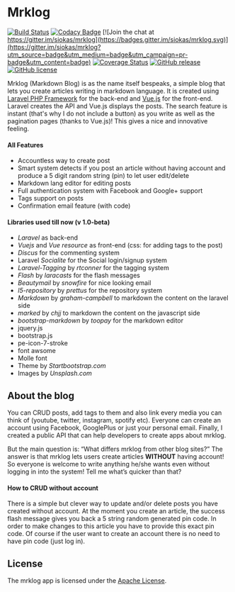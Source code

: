 
# Mrklog

[![Build Status](https://travis-ci.org/siokas/mrklog.svg?branch=master)](https://travis-ci.org/siokas/mrklog)
[![Codacy Badge](https://api.codacy.com/project/badge/Grade/364b00ef32d74d068c84ffb1b8b204ac)](https://www.codacy.com/app/apostolossiokas/mrklog?utm_source=github.com&amp;utm_medium=referral&amp;utm_content=siokas/mrklog&amp;utm_campaign=Badge_Grade)
[![Join the chat at https://gitter.im/siokas/mrklog](https://badges.gitter.im/siokas/mrklog.svg)](https://gitter.im/siokas/mrklog?utm_source=badge&utm_medium=badge&utm_campaign=pr-badge&utm_content=badge)
[![Coverage Status](https://coveralls.io/repos/github/bfontaine/badges2svg/badge.svg?branch=master)](https://coveralls.io/github/bfontaine/badges2svg?branch=master)
[![GitHub release](https://img.shields.io/github/release/qubyte/rubidium.svg?maxAge=2592000)]()
[![GitHub license](https://img.shields.io/badge/license-Apache%202-blue.svg)](https://raw.githubusercontent.com/siokas/mrklog/master/LICENSE)


Mrklog (Markdown Blog) is as the name itself bespeaks, a simple blog that lets you create articles writing in markdown language. It is created using [Laravel PHP Framework](http://laravel.com) for the back-end and [Vue.js](http://vuejs.org/) for the front-end. Laravel creates the API and Vue.js displays the posts. The search feature is instant (that's why I do not include a button) as you write as well as the pagination pages (thanks to Vue.js)! This gives a nice and innovative feeling.

#### All Features
- Accountless way to create post
- Smart system detects if you post an article without having account and produce a 5 digit random string (pin) to let user edit/delete
- Markdown lang editor for editing posts
- Full authentication system with Facebook and Google+ support
- Tags support on posts
- Confirmation email feature (with code)


#### Libraries used till now (v 1.0-beta)
- _Laravel_ as back-end
- _Vuejs_ and _Vue resource_ as front-end (css: for adding tags to the post)
- _Discus_ for the commenting system
- Laravel _Socialite_ for the Social login/signup system
- _Laravel-Tagging_ by _rtconner_ for the tagging system
- _Flash_ by _laracasts_ for the flash messages
- _Beautymail_ by _snowfire_ for nice looking email
- _l5-repository_ by _prettus_ for the repository system
- _Markdown_ by _graham-campbell_ to markdown the content on the laravel side
- _marked_ by _chjj_ to markdown the content on the javascript side
- _bootstrap-markdown_ by _toopay_ for the markdown editor
- jquery.js
- bootstrap.js
- pe-icon-7-stroke
- font awsome
- Molle font
- Theme by _Startbootstrap.com_ 
- Images by _Unsplash.com_

## About the blog

You can CRUD posts, add tags to them and also link every media you can think of (youtube, twitter, instagram, spotify etc). Everyone can create an account using Facebook, GooglePlus or just your personal email. Finally, I created a public API that can help developers to create apps about mrklog.

But the main question is: “What differs mrklog from other blog sites?” The answer is that mrklog lets users create articles **WITHOUT** having account! So everyone is welcome to write anything he/she wants even without logging in into the system! Tell me what’s quicker than that?

#### How to CRUD without account

There is a simple but clever way to update and/or delete posts you have created without account. At the moment you create an article, the success flash message gives you back a 5 string random generated pin code. In order to make changes to this article you have to provide this exact pin code. Of course if the user want to create an account there is no need to have pin code (just log in).

## License

The mrklog app is licensed under the [Apache License](http://opensource.org/licenses/Apache-2.0).